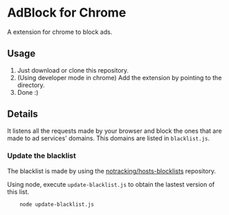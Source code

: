 # AdBlock for Chrome

A extension for chrome to block ads.

## Usage 

1. Just download or clone this repository.
1. (Using developer mode in chrome) Add the extension by pointing to the directory.
1. Done :)

## Details 

It listens all the requests made by your browser and block the ones that are made to ad services' domains. This domains are listed in `blacklist.js`.  

### Update the blacklist

The blacklist is made by using the [notracking/hosts-blocklists](https://raw.githubusercontent.com/notracking/hosts-blocklists) repository. 

Using node, execute `update-blacklist.js` to obtain the lastest version of this list.
```
    node update-blacklist.js
```

